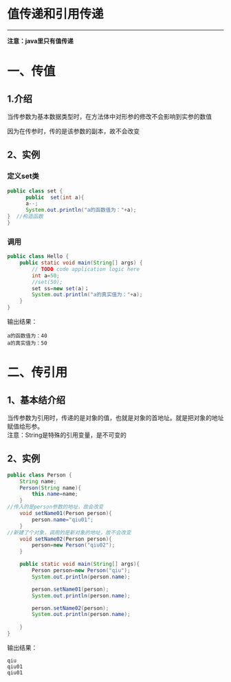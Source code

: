 # 值传递和引用传递

---



**注意：java里只有值传递**



# 一、传值

## 1.介绍
当传参数为基本数据类型时，在方法体中对形参的修改不会影响到实参的数值

因为在传参时，传的是该参数的副本，故不会改变



## 2、实例
### 定义set类

```java
public class set {
      public  set(int a){
      a--;
      System.out.println("a的函数值为："+a);
}  //构造函数 
}
```

### 调用	

```java
public class Hello {                                                                                            
    public static void main(String[] args) {
        // TODO code application logic here
        int a=50;
        //set(50);
        set ss=new set(a)；
        System.out.println("a的真实值为："+a);
    } 
}
```


输出结果：<br>

```
a的函数值为：40  
a的真实值为：50
```



# 二、传引用
## 1、基本结介绍
当传参数为引用时，传递的是对象的值，也就是对象的首地址。就是把对象的地址赋值给形参。<br>
注意：String是特殊的引用变量，是不可变的
## 2、实例

```java
public class Person {
    String name;
    Person(String name){
        this.name=name;
    }
//传入的是person参数的地址，故会改变
    void setName01(Person person){
        person.name="qiu01";
    }
//新建了个对象，调用的是新对象的地址，故不会改变
    void setName02(Person person){
        person=new Person("qiu02");
    }

    public static void main(String[] args){
        Person person=new Person("qiu");
        System.out.println(person.name);

        person.setName01(person);
        System.out.println(person.name);

        person.setName02(person);
        System.out.println(person.name);
        
    }
}
```



输出结果：<br>

```
qiu
qiu01
qiu01
```


